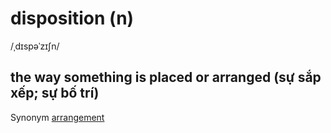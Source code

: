 # disposition (n)

/ˌdɪspəˈzɪʃn/

## the way something is placed or arranged (sự sắp xếp; sự bố trí)

Synonym [arrangement](../a/arrangement-n.md#the-way-things-are-done-or-organized-sự-sắp-xếp-chỉnh-hợp)